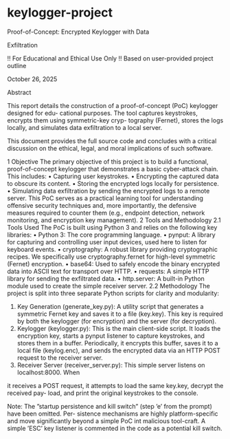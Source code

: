 # keylogger-project
Proof-of-Concept: Encrypted Keylogger with Data

Exfiltration

!! For Educational and Ethical Use Only !!
Based on user-provided project outline

October 26, 2025

Abstract

This report details the construction of a proof-of-concept (PoC) keylogger designed for edu-
cational purposes. The tool captures keystrokes, encrypts them using symmetric-key cryp-
tography (Fernet), stores the logs locally, and simulates data exfiltration to a local server.

This document provides the full source code and concludes with a critical discussion on the
ethical, legal, and moral implications of such software.

1 Objective
The primary objective of this project is to build a functional, proof-of-concept keylogger that
demonstrates a basic cyber-attack chain. This includes:
• Capturing user keystrokes.
• Encrypting the captured data to obscure its content.
• Storing the encrypted logs locally for persistence.
• Simulating data exfiltration by sending the encrypted logs to a remote server.
This PoC serves as a practical learning tool for understanding offensive security techniques and,
more importantly, the defensive measures required to counter them (e.g., endpoint detection,
network monitoring, and encryption key management).
2 Tools and Methodology
2.1 Tools Used
The PoC is built using Python 3 and relies on the following key libraries:
• Python 3: The core programming language.
• pynput: A library for capturing and controlling user input devices, used here to listen for
keyboard events.
• cryptography: A robust library providing cryptographic recipes. We specifically use cryptography.fernet
for high-level symmetric (Fernet) encryption.
• base64: Used to safely encode the binary encrypted data into ASCII text for transport over
HTTP.
• requests: A simple HTTP library for sending the exfiltrated data.
• http.server: A built-in Python module used to create the simple receiver server.
2.2 Methodology
The project is split into three separate Python scripts for clarity and modularity:
1. Key Generation (generate_key.py): A utility script that generates a symmetric Fernet key
and saves it to a file (key.key). This key is required by both the keylogger (for encryption)
and the server (for decryption).
2. Keylogger (keylogger.py): This is the main client-side script. It loads the encryption key,
starts a pynput listener to capture keystrokes, and stores them in a buffer. Periodically, it
encrypts this buffer, saves it to a local file (keylog.enc), and sends the encrypted data via
an HTTP POST request to the receiver server.
3. Receiver Server (receiver_server.py): This simple server listens on localhost:8000. When

it receives a POST request, it attempts to load the same key.key, decrypt the received pay-
load, and print the original keystrokes to the console.

Note: The ”startup persistence and kill switch” (step ’e’ from the prompt) have been omitted. Per-
sistence mechanisms are highly platform-specific and move significantly beyond a simple PoC int
malicious tool-craft. A simple ’ESC’ key listener is commented in the code as a potential kill switch.
